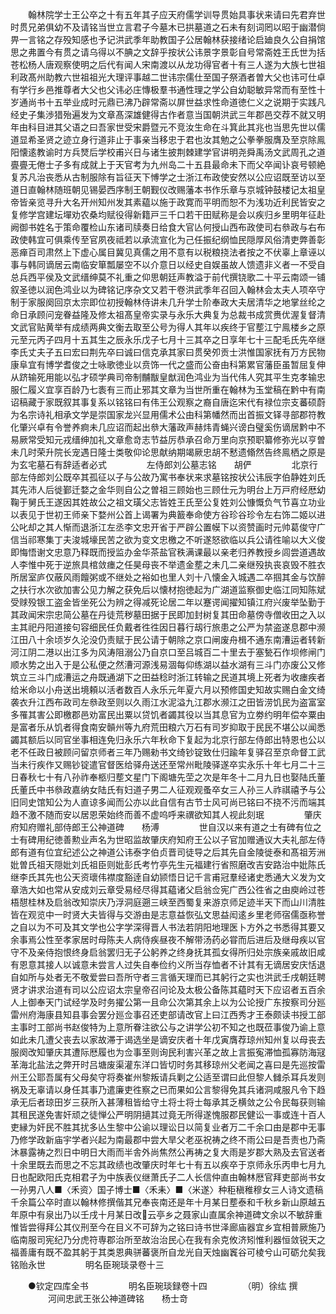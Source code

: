 <!-- { "loadSidebar": true } -->
　　翰林院学士王公卒之十有五年其子应天府儒学训导贯始具事状来请曰先君弃世时贯兄弟俱幼不及请铭当世立言君子今墓木已拱墓道之石未有刻词罔以昭于幽潜倘畀一言铭之存殁知感也予记洪武季年助教国子公居翰林获接绪论启廸良久公自捐馆思之弗置今有贯之请乌得以不腆之文辞乎按状公讳景字景彰自号常斋姓王氏世为括苍松杨人唐观察使明之后代有闻人宋南渡以从龙功得官者十有三人遂为大族七世祖利政髙州助教六世祖祖光大理评事越二世讳宗儒仕至国子祭酒者曽大父也讳可仕卓有学行乡邑推尊者大父也父讳必庄慱极羣书通性理之学公自幼聪敏异常而有至性十岁通尚书十五举业成时元鼎已沸乃辟常斋以屏世益求性命道徳仁义之说期于实践凡经史子集渉猎殆遍发为文章髙深雄健得古作者意当国朝洪武三年郡邑交荐不就又明年由科目进其父语之曰吾家世受宋爵暨元不竞汝生命在斗箕此其兆也当思先世以儒道显希圣贤之迹立身行道非止于事亲当移忠于君也汝其勉之公拳拳服膺及至京除鳯阳懐逺教谕时方兵燹后学校甫兴日与诸生披荆棘建学官讲明尧舜禹汤文武周孔之道亹亹无倦士子多有成就上于天官考为九州岛二十五县最命未下而父卒闻讣哀号顿絶复苏凡治丧悉从古制服除有旨征天下愽学之士浙江布政使安然以公应诏既至访以至道日直翰林随班朝见锡晏西序制王朝觐仪改赐藩本书作乐章与京城钟鼓楼记太祖皇帝皆亲览寻升大名开州知州发其素藴以施于政寛而平明而恕不为浅功近利民皆安之复修学宫建坛墠劝农桑均赋役得新籍戸三千口若干田赋称是会以疾归乡里明年征赴阙御书姓名于策命覆检山东诸司牍奏日给食大官亾何授山西布政使司右叅政与右布政使韩宜可俱乘传至官夙夜祗若以承流宣化为己任振纪纲恤民隠厚风俗清吏弊善彰恶瘅百司肃然上下虚心属目冀见真儒之用不意有以税粮挠法者按之不伏辜上章诬以事与韩同谪居云南临安箪瓢屡空不以介意日以经史自娱虽故人馈遗非义者一不受自总兵西平侯及文武缙绅莫不礼重之仰思朝廷声教溢于前代撰铙歌二十平云南颂一铺叙圣徳以润色鸿业以为碑铭记序杂文又若干卷洪武季年召回入翰林会太夫人项卒守制于家服阕回京太宗即位初授翰林侍讲未几升学士阶奉政大夫居清华之地掌丝纶之命日承顾问宠眷益隆及修太祖髙皇帝实录与永乐大典复为总裁书成赏赉优渥复督清文武官贴黄举有成绩两典文衡去取至公号为得人其年以疾终于官塟江宁鳯楼乡之原元至元丙子四月十五其生之辰永乐戊子七月十三其卒之日享年七十三配毛氏先卒继李氏丈夫子五曰宏曰荆先卒曰诚曰信克承其家曰贯癸夘贡士洪惟国家抚有万方民物康阜宜有博学耆俊之士咏歌徳业以贲饰一代之盛而公奋由科第累官藩臣虽暂屈复伸从跻输死用能以弘才硕学典司帝制黼黻皇猷润色鸿业为当代伟人究其平生克孝输忠服仁履义宜享百龄乃七袠有三而止邪其文章为当世所重在翰林为玉堂稿在黔中有南诏稿藏于家既叙其事复系以铭铭曰有伟王公观察之裔自唐迄宋代有禄位宗支蕃硕蔚为名宗诗礼相承文学是崇国家龙兴显用儒术公由科第幡然而出首振文铎寻部郡符教化肇兴卓有令誉养痾未几应诏而起出叅大藩政声赫炜青蝇兴谤白璧奚伤谪居黔中不易厥常受知元戎缙绅加礼文章愈竒志节益厉恭承召命万里向京预职纂修弥光以亨曽未几时荣升院长宠遇日隆士类敬仰论思献纳期竭厥忠胡不慭遗翛然告终鳯栖之原是为玄宅墓石有辞适者必式
　　
　　左侍郎刘公墓志铭　　胡俨
　　
　　北京行部左侍郎刘公既卒其孤征以子与公故乃寓书奉状来求墓铭按状公讳辰字伯静姓刘氏其先沛人后徙鄞迁婺之金华则自公之曽祖三顾始也三顾仕元为明台上万戸府经厯幼鞠于舅氏王遂因其姓故公之祖文璜父志皆姓王氏至公复姓刘公慷慨负气节喜立功业以表见于世初王师亲下婺州公首上谒署为典籖奉命使方谷珍谷珍令左右饰二姬以进公叱却之其人惭而退浙江左丞李文忠开省于严辟公置幙下以资赞画时元帅葛俊守广信当祁寒集丁夫浚城壕民苦之欲为变文忠檄之不听遂怒欲临以兵公请徃喻以大义俊即悔悟谢文忠意乃释既而授监办金华茶盐官秩满课最以亲老归养教授乡闾尝道遇故人李惟中死于逆旅具棺敛瘗之任昊母丧不举遗金塟之未几二亲继殁执丧哀毁不胜衣所居室庐仅蔽风雨饘粥或不继处之裕如也里人刘十八懐金入城遇二卒掴其金与饮醉之扶行水次欲加害公见力解之获免后以懐材抱徳起为广湖道监察御史临江同知陈斌受赇殁银工盗金皆坐死公为辨之得减死论居二年以蹇谔闻擢知镇江府兴废举坠勤于其政闻宋宗忠简公墓在丹徒荒秽墓田据于民即加封树复其田命墓傍寺僧收田之入以主其祀丹阳道接句容细民任负戴者徃徃因日暮行刼行旅患之公严为禁盗遂息郡中濒江田八十余顷岁久沦没仍责赋于民公请于朝除之京口闸废舟楫不通东南漕运者转新河江阴二港以出江多为风涛阻溺公乃自京口至吕城百二十里去于塞甃石作坝修闸门顺水势之出入于是公私便之然漕河源浅易涸每仰练湖以益水湖有三斗门亦废公又修筑立三斗门成漕运之舟既通湖下之田益稔时浙江转输之民道其境上死者为收瘗疾者给米命以小舟送出境頼以活者数百人永乐元年夏六月以预修国史知故实赐白金文绮袭衣升江西布政司左叅政至则以久雨江水泥溢九江郡水濒江之田皆涝饥民为盗富室多罹其害公即檄郡邑劝富民出粟以贷饥者蠲其役以当其息官为立劵约明年偿夲粟由是富者乐从饥者得食南安贑州等九府荒田粮六万石有司岁抑取于民民不堪公以闻悉蠲其额后以同官坐事相连免归永乐六年秋命下复起为北京行部左侍郎出特恩也公以老不任政日被顾问留京师者三年乃赐勑书文绮钞锭致仕归踰年复驿召至京命督工武当未行疾作又赐钞锭遣官督医给驿舟送还至常州毗陵驿遂卒实永乐十年七月二十三日春秋七十有八孙祚奉柩归塟文星门下阁塘先茔之次是年冬十二月九日也娶陆氏董氏董氏中书叅政嘉纳女陆氏有妇道子男二人征观观蚤卒女三人孙三人祚祺禧予与公旧同史馆知公为人直谅多闻而公亦以此自信有古节士风可尚已铭曰不挠不污而端其趋不激不随而安以居恩荣始终而善不虚呜呼来禩欲知其人视此刻珉
　　
　　肇庆府知府赠礼部侍郎王公神道碑　　杨溥
　　
　　世自汉以来有道之士有碑有位之士有碑用纪徳善勲业声名为世昭监故肇庆府知府王公以子官加赠通议大夫礼部左侍郎有道有位宜纪述公之神道公讳泰字伯贞晋司徒导之后其先自金陵徙泰和髙祖芳洲妣曽氏祖天隠妣刘氏祖臣则妣彭氏考竹亭先生元福建行省照磨改吉安路治中妣陈氏继李氏其先也公天资瓌伟襟度豁逹自幼颕悟日记千言甫冠羣经诸史悉通大义发为文章浩大如也常从安成刘云章受易经尽得其藴诸父启翁佥宪广西公徃省之由庾岭过苍梧憇桂林及启翁改知崇庆乃浮洞庭遡三峡至西蜀复来游京师足迹半天下而山川清胜皆在观览中一时贤大夫皆得与交游由是志意益恢弘文思益闳逺乡里老师宿儒亟称誉之自以为不可及其文学也公字学深得晋人书法若阴阳地理医卜方外之书悉得其要又余事焉公性至孝家居时母陈夫人病侍疾昼夜不解带汤药必甞而后进后及继母疾以官守不及亲侍抱恨终身启翁罢归无子公躬养之终身抚其孤女得所归处宗族亲戚故旧咸有恩意其接人以诚意未尝言人过失自奉俭约义所当存恤者不计其有无谪居安庆恬退自如所与处者无不敬爱尝曰吾所守者三言循天理而已其躬行之实也洪武壬戌朝廷聘贤才讲求治道有司以公应诏太宗皇帝召问论及太极公备陈其藴时天下应诏者五百余人上御奉天门试经学及时务擢公第一且命公次第其余上以为公论授广东按察司分廵雷州府海康县知县事会罢分廵佥事召还吏部请改官上曰江西秀才王泰颇读书授工部主事时工部尚书赵俊特为上意所眷注欲公与之讲学公初不知之也既莅事俊乃谕上意如此未几遭父丧去以家故滞于谒选坐是谪安庆者十年戊寅膺荐琼州知州复以母丧去服阕改知肇庆其遭际厯履也为佥事至则询民利害兴革之故上言振寃滞恤孤寡防海冦革海北盐法之弊开时吕塘废渠灌东洋口皆切时务其移琼州父老闻之喜曰是先巡按雷州王公耶吾属有父母矣守将奏崔州黎叛请兵剿之公适至谓曰此但黎人雠杀耳兵发则祸及无辜请以身任其事乃遣廉吏徃察之已而果如公言黎得免其兵诸洞咸服凡令下趋承无后者琼田岁三获所入甚薄租皆给守土将士将士每承其乏横敛之公令民每获则输其租民遂免害奸顽之徒惮公严明阴擿其过竟无所得遂愧服郡民健讼一事或连十百人吏縁为奸民不胜其扰多亾生黎中公谕以理讼日以简复业者万二千余口由是郡中无事乃修学政新庙宇学者兴起为南最郡中尝大旱父老巫祝祷之终不雨公曰是吾责也乃斋沐暴露祷之烈日中明日大雨而半舎外尚焦然公再祷之复大雨是岁郡大熟及去官送者十余里既去而思之不忘其政绩也改肇庆时年七十有五以疾卒于京师永乐丙申七月九日也配欧阳氏克相君子为中族表仪继萧氏子二人长信仲直由翰林厯官拜吏部尚书女一孙男八人■〈禾资〉国子博士■〈禾耒〉■〈米遂〉种秬稹稚穆女三人诗文遗稿千余篇公卒时直以翰林修撰偕其兄奉丧南还是年十月某日塟泰和千秋乡新山原越五年原中有泉出乃以壬戌十月某日改云亭乡之聂家山直属余神道碑文余以不敏辞重惟皆尝得拜公其仪刑至今在目义不可辞为之铭曰诗书世泽廊庙器宜乡宜相普厥施乃临南服司宪纪乃分虎符専郡治所至故治治民心在我有余克攸济矧惟利器恒敛锐天之福善庸有既不盈其躬于其类恩典骈蕃褒所自龙光自天烛幽竁谷可棱兮山可砺允矣我铭贻永世
　　
　　明名臣琬琰录卷十三
　　

　　●钦定四库全书
　　
　　明名臣琬琰録卷十四
　　
　　（明）徐纮 撰
　　
　　河间忠武王张公神道碑铭　　杨士竒
　　
